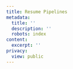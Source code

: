 ```yaml
---
title: Resume Pipelines
metadata:
  title: ''
  description: ''
  robots: index
content:
  excerpt: ''
privacy:
  view: public
---
```


